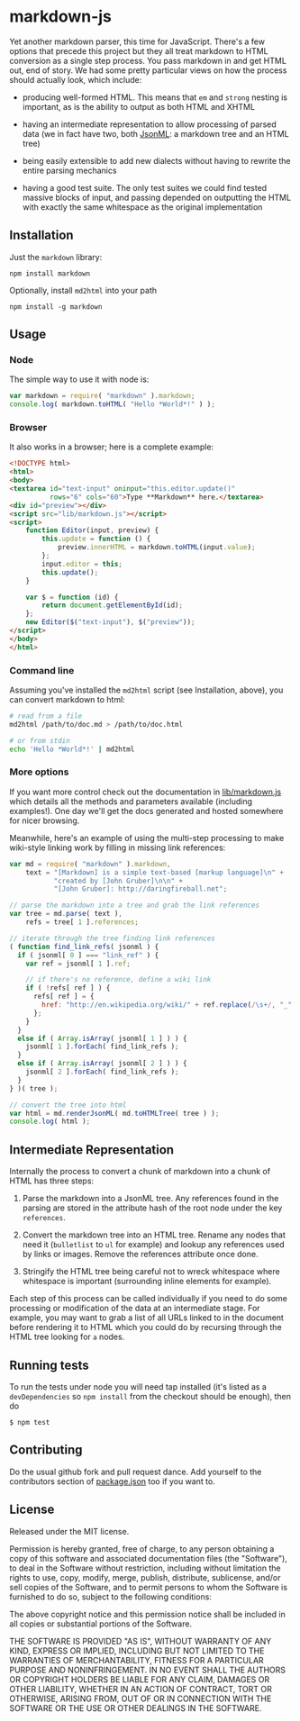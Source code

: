 # markdown-js

Yet another markdown parser, this time for JavaScript. There's a few
options that precede this project but they all treat markdown to HTML
conversion as a single step process. You pass markdown in and get HTML
out, end of story. We had some pretty particular views on how the
process should actually look, which include:

* producing well-formed HTML. This means that `em` and `strong` nesting
  is important, as is the ability to output as both HTML and XHTML

* having an intermediate representation to allow processing of parsed
  data (we in fact have two, both [JsonML]: a markdown tree and an HTML tree)

* being easily extensible to add new dialects without having to
  rewrite the entire parsing mechanics

* having a good test suite. The only test suites we could find tested
  massive blocks of input, and passing depended on outputting the HTML
  with exactly the same whitespace as the original implementation

[JsonML]: http://jsonml.org/ "JSON Markup Language"

## Installation

Just the `markdown` library:

    npm install markdown

Optionally, install `md2html` into your path

    npm install -g markdown

## Usage

### Node

The simple way to use it with node is:

```js
var markdown = require( "markdown" ).markdown;
console.log( markdown.toHTML( "Hello *World*!" ) );
```

### Browser

It also works in a browser; here is a complete example:

```html
<!DOCTYPE html>
<html>
<body>
<textarea id="text-input" oninput="this.editor.update()"
          rows="6" cols="60">Type **Markdown** here.</textarea>
<div id="preview"></div>
<script src="lib/markdown.js"></script>
<script>
    function Editor(input, preview) {
        this.update = function () {
            preview.innerHTML = markdown.toHTML(input.value);
        };
        input.editor = this;
        this.update();
    }

    var $ = function (id) {
        return document.getElementById(id);
    };
    new Editor($("text-input"), $("preview"));
</script>
</body>
</html>
```

### Command line

Assuming you've installed the `md2html` script (see Installation,
above), you can convert markdown to html:

```bash
# read from a file
md2html /path/to/doc.md > /path/to/doc.html

# or from stdin
echo 'Hello *World*!' | md2html
```

### More options

If you want more control check out the documentation in
[lib/markdown.js] which details all the methods and parameters
available (including examples!). One day we'll get the docs generated
and hosted somewhere for nicer browsing.

[lib/markdown.js]: http://github.com/evilstreak/markdown-js/blob/master/lib/markdown.js

Meanwhile, here's an example of using the multi-step processing to
make wiki-style linking work by filling in missing link references:

```js
var md = require( "markdown" ).markdown,
    text = "[Markdown] is a simple text-based [markup language]\n" +
           "created by [John Gruber]\n\n" +
           "[John Gruber]: http://daringfireball.net";

// parse the markdown into a tree and grab the link references
var tree = md.parse( text ),
    refs = tree[ 1 ].references;

// iterate through the tree finding link references
( function find_link_refs( jsonml ) {
  if ( jsonml[ 0 ] === "link_ref" ) {
    var ref = jsonml[ 1 ].ref;

    // if there's no reference, define a wiki link
    if ( !refs[ ref ] ) {
      refs[ ref ] = {
        href: "http://en.wikipedia.org/wiki/" + ref.replace(/\s+/, "_" )
      };
    }
  }
  else if ( Array.isArray( jsonml[ 1 ] ) ) {
    jsonml[ 1 ].forEach( find_link_refs );
  }
  else if ( Array.isArray( jsonml[ 2 ] ) ) {
    jsonml[ 2 ].forEach( find_link_refs );
  }
} )( tree );

// convert the tree into html
var html = md.renderJsonML( md.toHTMLTree( tree ) );
console.log( html );
```

## Intermediate Representation

Internally the process to convert a chunk of markdown into a chunk of
HTML has three steps:

1. Parse the markdown into a JsonML tree. Any references found in the
   parsing are stored in the attribute hash of the root node under the
   key `references`.

2. Convert the markdown tree into an HTML tree. Rename any nodes that
   need it (`bulletlist` to `ul` for example) and lookup any references
   used by links or images. Remove the references attribute once done.

3. Stringify the HTML tree being careful not to wreck whitespace where
   whitespace is important (surrounding inline elements for example).

Each step of this process can be called individually if you need to do
some processing or modification of the data at an intermediate stage.
For example, you may want to grab a list of all URLs linked to in the
document before rendering it to HTML which you could do by recursing
through the HTML tree looking for `a` nodes.

## Running tests

To run the tests under node you will need tap installed (it's listed as a
`devDependencies` so `npm install` from the checkout should be enough), then do

    $ npm test

## Contributing

Do the usual github fork and pull request dance. Add yourself to the
contributors section of [package.json](/package.json) too if you want to.

## License

Released under the MIT license.

Permission is hereby granted, free of charge, to any person obtaining a copy of
this software and associated documentation files (the "Software"), to deal in
the Software without restriction, including without limitation the rights to
use, copy, modify, merge, publish, distribute, sublicense, and/or sell copies of
the Software, and to permit persons to whom the Software is furnished to do so,
subject to the following conditions:

The above copyright notice and this permission notice shall be included in all
copies or substantial portions of the Software.

THE SOFTWARE IS PROVIDED "AS IS", WITHOUT WARRANTY OF ANY KIND, EXPRESS OR
IMPLIED, INCLUDING BUT NOT LIMITED TO THE WARRANTIES OF MERCHANTABILITY, FITNESS
FOR A PARTICULAR PURPOSE AND NONINFRINGEMENT. IN NO EVENT SHALL THE AUTHORS OR
COPYRIGHT HOLDERS BE LIABLE FOR ANY CLAIM, DAMAGES OR OTHER LIABILITY, WHETHER
IN AN ACTION OF CONTRACT, TORT OR OTHERWISE, ARISING FROM, OUT OF OR IN
CONNECTION WITH THE SOFTWARE OR THE USE OR OTHER DEALINGS IN THE SOFTWARE.
